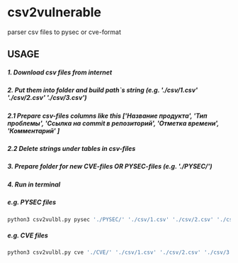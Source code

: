 # csv2vulnerable
parser csv files to pysec or cve-format 

## USAGE

##### 1. Download csv files from internet
##### 2. Put them into folder and build path`s string (e.g. './csv/1.csv' './csv/2.csv' './csv/3.csv')
##### 2.1 Prepare csv-files columns like this ['Название продукта', 'Тип проблемы', 'Ссылка на commit в репозиторий', 'Отметка времени', 'Комментарий' ]
##### 2.2 Delete strings under tables in csv-files
##### 3. Prepare folder for new CVE-files OR PYSEC-files (e.g. './PYSEC/')

##### 4. Run in terminal
##### e.g. PYSEC files 
```python
python3 csv2vulbl.py pysec './PYSEC/' './csv/1.csv' './csv/2.csv' './csv/3.csv' './csv/4.csv' './csv/5.csv' './csv/6.csv' './csv/7.csv'
```

##### e.g. CVE files 
```python
python3 csv2vulbl.py cve './CVE/' './csv/1.csv' './csv/2.csv' './csv/3.csv' './csv/4.csv' './csv/5.csv' './csv/6.csv' './csv/7.csv'
```